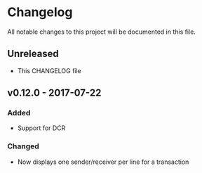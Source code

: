 # Changelog
All notable changes to this project will be documented in this file.

## Unreleased
- This CHANGELOG file

## v0.12.0 - 2017-07-22
### Added
- Support for DCR

### Changed
- Now displays one sender/receiver per line for a transaction